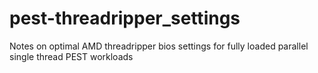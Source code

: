 # pest-threadripper_settings
Notes on optimal AMD threadripper bios settings for fully loaded parallel single thread PEST workloads
